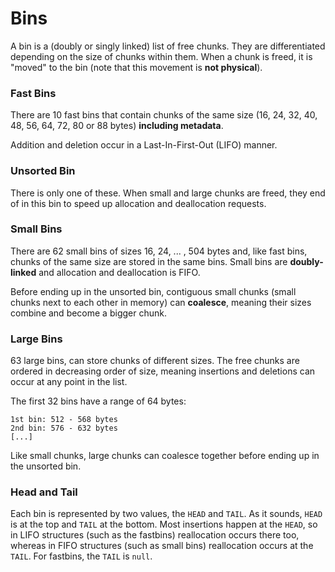 # Bins

A bin is a \(doubly or singly linked\) list of free chunks. They are differentiated depending on the size of chunks within them. When a chunk is freed, it is "moved" to the bin \(note that this movement is **not physical**\).

### Fast Bins

There are 10 fast bins that contain chunks of the same size \(16, 24, 32, 40, 48, 56, 64, 72, 80 or 88 bytes\) **including metadata**.

Addition and deletion occur in a Last-In-First-Out \(LIFO\) manner.

### Unsorted Bin

There is only one of these. When small and large chunks are freed, they end of in this bin to speed up allocation and deallocation requests.

### Small Bins

There are 62 small bins of sizes 16, 24, ... , 504 bytes and, like fast bins, chunks of the same size are stored in the same bins. Small bins are **doubly-linked** and allocation and deallocation is FIFO.

Before ending up in the unsorted bin, contiguous small chunks \(small chunks next to each other in memory\) can **coalesce**, meaning their sizes combine and become a bigger chunk.

### Large Bins

63 large bins, can store chunks of different sizes. The free chunks are ordered in decreasing order of size, meaning insertions and deletions can occur at any point in the list.

The first 32 bins have a range of 64 bytes:

```text
1st bin: 512 - 568 bytes
2nd bin: 576 - 632 bytes
[...]
```

Like small chunks, large chunks can coalesce together before ending up in the unsorted bin.

### Head and Tail

Each bin is represented by two values, the `HEAD` and `TAIL`. As it sounds, `HEAD` is at the top and `TAIL` at the bottom. Most insertions happen at the `HEAD`, so in LIFO structures \(such as the fastbins\) reallocation occurs there too, whereas in FIFO structures \(such as small bins\) reallocation occurs at the `TAIL`. For fastbins, the `TAIL` is `null`.

